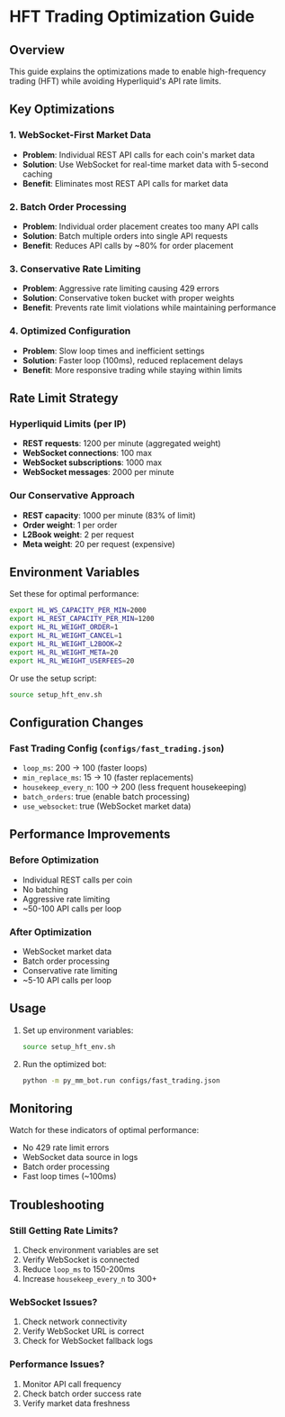 # HFT Trading Optimization Guide

## Overview
This guide explains the optimizations made to enable high-frequency trading (HFT) while avoiding Hyperliquid's API rate limits.

## Key Optimizations

### 1. WebSocket-First Market Data
- **Problem**: Individual REST API calls for each coin's market data
- **Solution**: Use WebSocket for real-time market data with 5-second caching
- **Benefit**: Eliminates most REST API calls for market data

### 2. Batch Order Processing
- **Problem**: Individual order placement creates too many API calls
- **Solution**: Batch multiple orders into single API requests
- **Benefit**: Reduces API calls by ~80% for order placement

### 3. Conservative Rate Limiting
- **Problem**: Aggressive rate limiting causing 429 errors
- **Solution**: Conservative token bucket with proper weights
- **Benefit**: Prevents rate limit violations while maintaining performance

### 4. Optimized Configuration
- **Problem**: Slow loop times and inefficient settings
- **Solution**: Faster loop (100ms), reduced replacement delays
- **Benefit**: More responsive trading while staying within limits

## Rate Limit Strategy

### Hyperliquid Limits (per IP)
- **REST requests**: 1200 per minute (aggregated weight)
- **WebSocket connections**: 100 max
- **WebSocket subscriptions**: 1000 max
- **WebSocket messages**: 2000 per minute

### Our Conservative Approach
- **REST capacity**: 1000 per minute (83% of limit)
- **Order weight**: 1 per order
- **L2Book weight**: 2 per request
- **Meta weight**: 20 per request (expensive)

## Environment Variables

Set these for optimal performance:

```bash
export HL_WS_CAPACITY_PER_MIN=2000
export HL_REST_CAPACITY_PER_MIN=1200
export HL_RL_WEIGHT_ORDER=1
export HL_RL_WEIGHT_CANCEL=1
export HL_RL_WEIGHT_L2BOOK=2
export HL_RL_WEIGHT_META=20
export HL_RL_WEIGHT_USERFEES=20
```

Or use the setup script:
```bash
source setup_hft_env.sh
```

## Configuration Changes

### Fast Trading Config (`configs/fast_trading.json`)
- `loop_ms`: 200 → 100 (faster loops)
- `min_replace_ms`: 15 → 10 (faster replacements)
- `housekeep_every_n`: 100 → 200 (less frequent housekeeping)
- `batch_orders`: true (enable batch processing)
- `use_websocket`: true (WebSocket market data)

## Performance Improvements

### Before Optimization
- Individual REST calls per coin
- No batching
- Aggressive rate limiting
- ~50-100 API calls per loop

### After Optimization
- WebSocket market data
- Batch order processing
- Conservative rate limiting
- ~5-10 API calls per loop

## Usage

1. Set up environment variables:
   ```bash
   source setup_hft_env.sh
   ```

2. Run the optimized bot:
   ```bash
   python -m py_mm_bot.run configs/fast_trading.json
   ```

## Monitoring

Watch for these indicators of optimal performance:
- No 429 rate limit errors
- WebSocket data source in logs
- Batch order processing
- Fast loop times (~100ms)

## Troubleshooting

### Still Getting Rate Limits?
1. Check environment variables are set
2. Verify WebSocket is connected
3. Reduce `loop_ms` to 150-200ms
4. Increase `housekeep_every_n` to 300+

### WebSocket Issues?
1. Check network connectivity
2. Verify WebSocket URL is correct
3. Check for WebSocket fallback logs

### Performance Issues?
1. Monitor API call frequency
2. Check batch order success rate
3. Verify market data freshness

